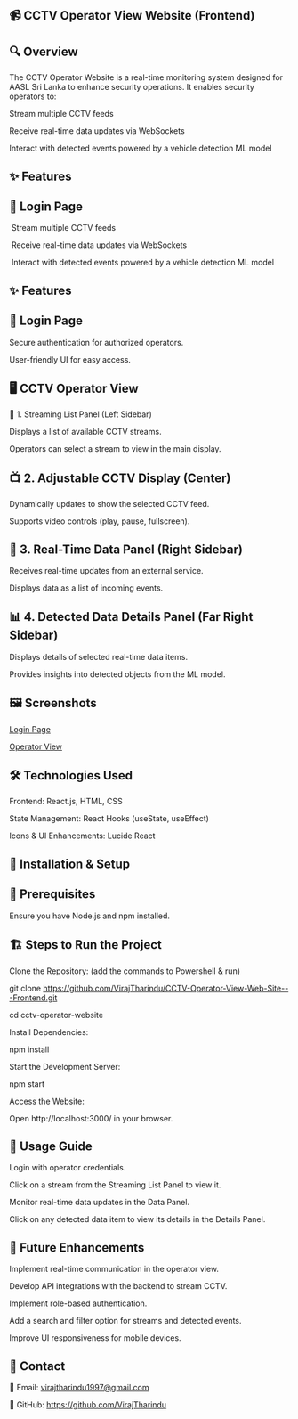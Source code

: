 ## 📹 CCTV Operator View Website (Frontend)

## 🔍 Overview

The CCTV Operator Website is a real-time monitoring system designed for AASL Sri Lanka to enhance security operations. It enables security operators to:


Stream multiple CCTV feeds

Receive real-time data updates via WebSockets

Interact with detected events powered by a vehicle detection ML model

## ✨ Features

## 🔑 Login Page

 Stream multiple CCTV feeds

 Receive real-time data updates via WebSockets

 Interact with detected events powered by a vehicle detection ML model

## ✨ Features

##  🔑 Login Page


Secure authentication for authorized operators.

User-friendly UI for easy access.

## 🖥️ CCTV Operator View

📜 1. Streaming List Panel (Left Sidebar)

Displays a list of available CCTV streams.

Operators can select a stream to view in the main display.

## 📺 2. Adjustable CCTV Display (Center)

Dynamically updates to show the selected CCTV feed.

Supports video controls (play, pause, fullscreen).

## 📡 3. Real-Time Data Panel (Right Sidebar)

Receives real-time updates from an external service.

Displays data as a list of incoming events.



## 📊 4. Detected Data Details Panel (Far Right Sidebar)

Displays details of selected real-time data items.

Provides insights into detected objects from the ML model.

## 🖼️ Screenshots

[Login Page](https://github.com/VirajTharindu/CCTV-Operator-View-Web-Site---Frontend/blob/main/Screenshots/Login.png)

[Operator View]()

## 🛠️ Technologies Used

Frontend: React.js, HTML, CSS

State Management: React Hooks (useState, useEffect)

Icons & UI Enhancements: Lucide React

## 🚀 Installation & Setup

## 📌 Prerequisites

Ensure you have Node.js and npm installed.


## 🏗️ Steps to Run the Project




Clone the Repository: (add the commands to Powershell & run)

git clone https://github.com/VirajTharindu/CCTV-Operator-View-Web-Site---Frontend.git

cd cctv-operator-website

Install Dependencies:

npm install

Start the Development Server:

npm start

Access the Website:

Open http://localhost:3000/ in your browser.

## 📖 Usage Guide

Login with operator credentials.

Click on a stream from the Streaming List Panel to view it.

Monitor real-time data updates in the Data Panel.

Click on any detected data item to view its details in the Details Panel.

## 🔮 Future Enhancements

Implement real-time communication in the operator view.

Develop API integrations with the backend to stream CCTV.

Implement role-based authentication.

Add a search and filter option for streams and detected events.

Improve UI responsiveness for mobile devices.

## 📩 Contact

📧 Email: virajtharindu1997@gmail.com

🔗 GitHub: https://github.com/VirajTharindu

